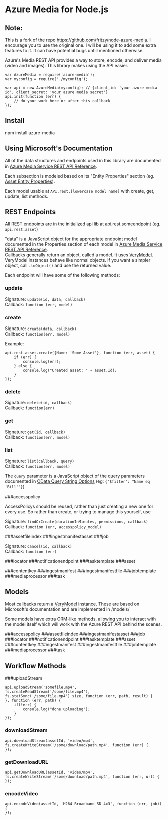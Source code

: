 # Azure Media for Node.js

## Note:
This is a fork of the repo https://github.com/fritzy/node-azure-media. I encourage you to use the original one. I will be using it to add some extra features to it. It can have potential bugs untill mentioned otherwise.

Azure's Media REST API provides a way to store, encode, and deliver media (video and images).
This library makes using the API easier.

    var AzureMedia = require('azure-media');
    var myconfig = require('./myconfig');

    var api = new AzureMedia(myconfig); // {client_id: 'your azure media id', client_secret: 'your azure media secret'} 
    api.init(function (err) {
        // do your work here or after this callback
    });

## Install

npm install azure-media

## Using Microsoft's Documentation

All of the data structures and endpoints used in this library are documented in [Azure Media Service REST API Reference](http://msdn.microsoft.com/en-us/library/windowsazure/hh973617.aspx).

Each subsection is modeled based on its "Entity Properties" section (eg. [Asset Entity Properties](http://msdn.microsoft.com/en-us/library/windowsazure/hh974277.aspx#asset_entity_properties)).

Each model usable at `API.rest.[lowercase model name]` with create, get, update, list methods.

## REST Endpoints

All REST endpoints are in the initialized api lib at api.rest.someendpoint (eg. `api.rest.asset`)

"data" is a JavaScript object for the appropriate endpoint model documented in the Properties section of each model in [Azure Media Service REST API Reference](http://msdn.microsoft.com/en-us/library/windowsazure/hh973617.aspx).  
Callbacks generally return an object, called a model. It uses [VeryModel](https://github.com/fritzy/VeryModel). VeryModel instances behave like normal objects. If you want a simpler object, call `.toObject()` and use the returned value.

Each endpoint will have some of the following methods:

### update
Signature: `update(id, data, callback)`  
Callback: `function (err, model)`

### create
Signature: `create(data, callback)`  
Callback: `function(err, model)`

Example:

    api.rest.asset.create({Name: 'Some Asset'}, function (err, asset) {
        if (err) {
            console.log(err);
        } else {
            console.log("Created asset: " + asset.Id);
        }
    });

### delete
Signature: `delete(id, callback)`  
Callback: `function(err)`

### get
Signature: `get(id, callback)`  
Callback: `function(err, model)`

### list
Signature: `list(callback, query)`  
Callback: `function(err, model)`

The `query` parameter is a JavaScript object of the query parameters documented in [OData Query String Options](http://www.odata.org/documentation/odata-v2-documentation/uri-conventions/#4_Query_String_Options) (eg: `{'$filter': "Name eq 'Bill'"}`)

###accesspolicy

AccessPolicys should be reused, rather than just creating a new one for every use.
So rather than create, or trying to manage this yourself, use

Signature: `findOrCreate(durationInMinutes, permissions, callback)`  
Callback: `function (err, accesspolicy_model)`

###assetfileindex
###ingestmanifestasset
###job

Signature: `cancel(id, callback)`  
Callback: `function (err)`

###locator
###notificationendpoint
###tasktemplate
###asset


###contentkey
###ingestmanifest
###ingestmanifestfile
###jobtemplate
###mediaprocessor
###task

## Models

Most callbacks return a [VeryModel](https://github.com/fritzy/VeryModel) instance.
These are based on Microsoft's documentation and are implemented in /models/

Some models have extra ORM-like methods, allowing you to interact with the model itself which will work with the Azure REST API behind the scenes.

###accesspolicy
###assetfileindex
###ingestmanifestasset
###job
###locator
###notificationendpoint
###tasktemplate
###asset
###contentkey
###ingestmanifest
###ingestmanifestfile
###jobtemplate
###mediaprocessor
###task

## Workflow Methods

###uploadStream

    api.uploadStream('somefile.mp4', fs.createReadStream('/some/file.mp4'), fs.statSync('/some/file.mp4').size, function (err, path, result) {
    }, function (err, path) {
        if(!err) {
            console.log("done uploading");
        }
    });

### downloadStream

    api.downloadStream(assetId, 'video/mp4', fs.createWriteStream('/some/download/path.mp4', function (err) {
    });

### getDownloadURL
    api.getDownloadURL(assetId, 'video/mp4', fs.createWriteStream('/some/download/path.mp4', function (err, url) {
    });

### encodeVideo

    api.encodeVideo(assetId, 'H264 Broadband SD 4x3', function (err, job)) {
    });
